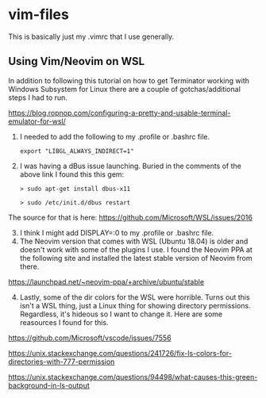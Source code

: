 # vim-files
This is basically just my .vimrc that I use generally.

## Using Vim/Neovim on WSL
In addition to following this tutorial on how to get Terminator working with Windows Subsystem for Linux there are a couple of gotchas/additional steps I had to run.

https://blog.ropnop.com/configuring-a-pretty-and-usable-terminal-emulator-for-wsl/

1. I needed to add the following to my .profile or .bashrc file.

   `export "LIBGL_ALWAYS_INDIRECT=1"`
   
2. I was having a dBus issue launching. Buried in the comments of the above link I found this this gem:

   `> sudo apt-get install dbus-x11`
   
   `> sudo /etc/init.d/dbus restart`

The source for that is here: https://github.com/Microsoft/WSL/issues/2016

3. I think I might add DISPLAY=:0 to my .profile or .bashrc file.
5. The Neovim version that comes with WSL (Ubuntu 18.04) is older and doesn't work with some of the plugins I use. I found the Neovim PPA at the following site and installed the latest stable version of Neovim from there.

https://launchpad.net/~neovim-ppa/+archive/ubuntu/stable

4. Lastly, some of the dir colors for the WSL were horrible. Turns out this isn't a WSL thing, just a Linux thing for showing directory permissions. Regardless, it's hideous so I want to change it. Here are some reasources I found for this.

https://github.com/Microsoft/vscode/issues/7556

https://unix.stackexchange.com/questions/241726/fix-ls-colors-for-directories-with-777-permission

https://unix.stackexchange.com/questions/94498/what-causes-this-green-background-in-ls-output

